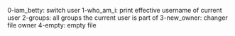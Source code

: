0-iam_betty: switch user 
1-who_am_i: print effective username of current user
2-groups: all groups the current user is part of
3-new_owner: changer file owner
4-empty: empty file